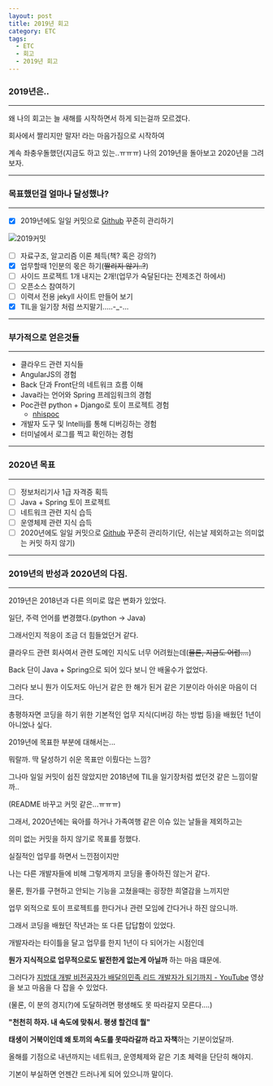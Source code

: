 ```yaml
---
layout: post
title: 2019년 회고
category: ETC
tags:
  - ETC
  - 회고
  - 2019년 회고
---
```




### 2019년은..

---

왜 나의 회고는 늘 새해를 시작하면서 하게 되는걸까 모르겠다.

회사에서 짤리지만 말자! 라는 마음가짐으로 시작하여

계속 좌충우돌했던(지금도 하고 있는..ㅠㅠㅠ) 나의 2019년을 돌아보고 2020년을 그려보자.

---



### 목표했던걸 얼마나 달성했나?

---

- [x] 2019년에도 일일 커밋으로 [Github](https://github.com/kwonsoonwoo) 꾸준히 관리하기

![2019커밋](C:\Users\admin\Desktop\kwonsoonwoo.github.io\assets\review\2019commit.PNG)

- [ ] 자료구조, 알고리즘 이론 체득(책? 혹은 강의?)
- [x] 업무할때 1인분의 몫은 하기(~~짤리지 않기..?~~)
- [ ] 사이드 프로젝트 1개 내지는 2개!(업무가 숙달된다는 전제조건 하에서)
- [ ] 오픈소스 참여하기
- [ ] 이력서 전용 jekyll 사이트 만들어 보기
- [x] TIL을 일기장 처럼 쓰지말기.....-_-...

---



### 부가적으로 얻은것들

---

- 클라우드 관련 지식들
- AngularJS의 경험
- Back 단과 Front단의 네트워크 흐름 이해
- Java라는 언어와 Spring 프레임워크의 경험
- Poc관련 python + Django로 토이 프로젝트 경험
  - [nhispoc](https://github.com/kwonsoonwoo/nhispoc)
- 개발자 도구 및 Intellij를 통해 디버깅하는 경험
- 터미널에서 로그를 찍고 확인하는 경험

---



### 2020년 목표

---

- [ ] 정보처리기사 1급 자격증 획득
- [ ] Java + Spring 토이 프로젝트
- [ ] 네트워크 관련 지식 습득
- [ ] 운영체제 관련 지식 습득
- [ ] 2020년에도 일일 커밋으로 [Github](https://github.com/kwonsoonwoo) 꾸준히 관리하기(단, 쉬는날 제외하고는 의미없는 커밋 하지 않기)

---



### 2019년의 반성과 2020년의 다짐.

---

2019년은 2018년과 다른 의미로 많은 변화가 있었다.

일단, 주력 언어를 변경했다.(python -> Java)

그래서인지 적응이 조금 더 힘들었던거 같다.

클라우드 관련 회사여서 관련 도메인 지식도 너무 어려웠는데(~~물론, 지금도 어렵....~~)

Back 단이 Java + Spring으로 되어 있다 보니 안 배울수가 없었다.

그러다 보니 뭔가 이도저도 아닌거 같은 한 해가 된거 같은 기분이라 아쉬운 마음이 더 크다.



총평하자면 코딩을 하기 위한 기본적인 업무 지식(디버깅 하는 방법 등)을 배웠던 1년이 아니었나 싶다.



2019년에 목표한 부분에 대해서는...

뭐랄까. 딱 달성하기 쉬운 목표만 이뤘다는 느낌?

그나마 일일 커밋이 쉽진 않았지만 2018년에 TIL을 일기장처럼 썼던것 같은 느낌이랄까..

(README 바꾸고 커밋 같은...ㅠㅠㅠ)

그래서, 2020년에는 육아를 하거나 가족여행 같은 이슈 있는 날들을 제외하고는

의미 없는 커밋을 하지 않기로 목표를 정했다.



실질적인 업무를 하면서 느낀점이지만

나는 다른 개발자들에 비해 그렇게까지 코딩을 좋아하진 않는거 같다.

물론, 뭔가를 구현하고 안되는 기능을 고쳤을때는 굉장한 희열감을 느끼지만

업무 외적으로 토이 프로젝트를 한다거나 관련 모임에 간다거나 하진 않으니까.



그래서 코딩을 배웠던 작년과는 또 다른 답답함이 있었다.

개발자라는 타이틀을 달고 업무를 한지 1년이 다 되어가는 시점인데 

**뭔가 지식적으로 업무적으로도 발전한게 없는게 아닐까** 하는 마음 떄문에.



그러다가 [지방대 개발 비전공자가 배달의민족 리드 개발자가 되기까지 - YouTube](https://www.youtube.com/watch?v=V9AGvwPmnZU) 영상을 보고 마음을 다 잡을 수 있었다.

(물론, 이 분의 경지(?)에 도달하려면 평생해도 못 따라갈지 모른다....)



**"천천히 하자. 내 속도에 맞춰서. 평생 할건데 뭘"**



**태생이 거북이인데 왜 토끼의 속도를 못따라갈까 라고 자책**하는 기분이었달까.



올해를 기점으로 내년까지는 네트워크, 운영체제와 같은 기초 체력을 단단히 해야지.

기본이 부실하면 언젠간 드러나게 되어 있으니까 말이다.



